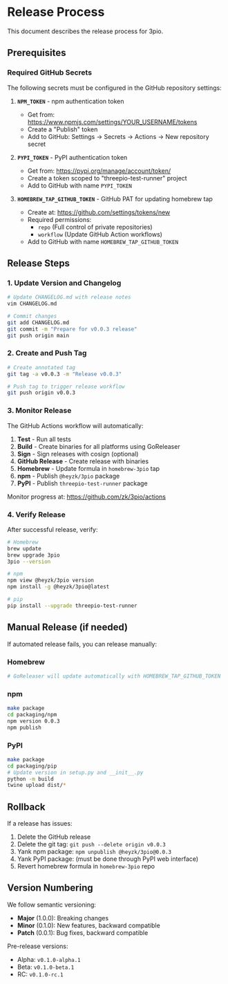 # Release Process

This document describes the release process for 3pio.

## Prerequisites

### Required GitHub Secrets

The following secrets must be configured in the GitHub repository settings:

1. **`NPM_TOKEN`** - npm authentication token
   - Get from: https://www.npmjs.com/settings/YOUR_USERNAME/tokens
   - Create a "Publish" token
   - Add to GitHub: Settings → Secrets → Actions → New repository secret

2. **`PYPI_TOKEN`** - PyPI authentication token
   - Get from: https://pypi.org/manage/account/token/
   - Create a token scoped to "threepio-test-runner" project
   - Add to GitHub with name `PYPI_TOKEN`

3. **`HOMEBREW_TAP_GITHUB_TOKEN`** - GitHub PAT for updating homebrew tap
   - Create at: https://github.com/settings/tokens/new
   - Required permissions:
     - `repo` (Full control of private repositories)
     - `workflow` (Update GitHub Action workflows)
   - Add to GitHub with name `HOMEBREW_TAP_GITHUB_TOKEN`

## Release Steps

### 1. Update Version and Changelog

```bash
# Update CHANGELOG.md with release notes
vim CHANGELOG.md

# Commit changes
git add CHANGELOG.md
git commit -m "Prepare for v0.0.3 release"
git push origin main
```

### 2. Create and Push Tag

```bash
# Create annotated tag
git tag -a v0.0.3 -m "Release v0.0.3"

# Push tag to trigger release workflow
git push origin v0.0.3
```

### 3. Monitor Release

The GitHub Actions workflow will automatically:

1. **Test** - Run all tests
2. **Build** - Create binaries for all platforms using GoReleaser
3. **Sign** - Sign releases with cosign (optional)
4. **GitHub Release** - Create release with binaries
5. **Homebrew** - Update formula in `homebrew-3pio` tap
6. **npm** - Publish `@heyzk/3pio` package
7. **PyPI** - Publish `threepio-test-runner` package

Monitor progress at: https://github.com/zk/3pio/actions

### 4. Verify Release

After successful release, verify:

```bash
# Homebrew
brew update
brew upgrade 3pio
3pio --version

# npm
npm view @heyzk/3pio version
npm install -g @heyzk/3pio@latest

# pip
pip install --upgrade threepio-test-runner
```

## Manual Release (if needed)

If automated release fails, you can release manually:

### Homebrew
```bash
# GoReleaser will update automatically with HOMEBREW_TAP_GITHUB_TOKEN
```

### npm
```bash
make package
cd packaging/npm
npm version 0.0.3
npm publish
```

### PyPI
```bash
make package
cd packaging/pip
# Update version in setup.py and __init__.py
python -m build
twine upload dist/*
```

## Rollback

If a release has issues:

1. Delete the GitHub release
2. Delete the git tag: `git push --delete origin v0.0.3`
3. Yank npm package: `npm unpublish @heyzk/3pio@0.0.3`
4. Yank PyPI package: (must be done through PyPI web interface)
5. Revert homebrew formula in `homebrew-3pio` repo

## Version Numbering

We follow semantic versioning:
- **Major** (1.0.0): Breaking changes
- **Minor** (0.1.0): New features, backward compatible
- **Patch** (0.0.1): Bug fixes, backward compatible

Pre-release versions:
- Alpha: `v0.1.0-alpha.1`
- Beta: `v0.1.0-beta.1`
- RC: `v0.1.0-rc.1`